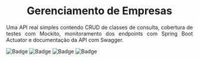 <h1 align="center"> Gerenciamento de Empresas </h1>
<p align="justify"> Uma API real simples contendo  CRUD de classes de consulta, cobertura de testes com Mockito, monitoramento dos endpoints com Spring Boot Actuator e documentação da API com Swagger. </p>

![Badge](https://img.shields.io/static/v1?label=java&message=language&color=red&style=for-the-badge&logo=JAVA)
![Badge](https://img.shields.io/static/v1?label=spring+boot&message=framework&color=green&style=for-the-badge&logo=SPRING)
![Badge](https://img.shields.io/static/v1?label=postman&message=testing+apis&color=orange&style=for-the-badge&logo=POSTMAN)
![Badge](https://img.shields.io/static/v1?label=swagger&message=api+documentation&color=green&style=for-the-badge&logo=SWAGGER)

